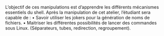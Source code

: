 L’objectif de ces manipulations est d’apprendre les différents mécanismes essentiels du shell. Après la manipulation de cet atelier, l’étudiant sera capable de :
•	Savoir utiliser les jokers pour la génération de noms de fichiers.
•	Maitriser les différentes possibilités de lancer des commandes sous Linux. (Séparateurs, tubes, redirection, regroupement).
